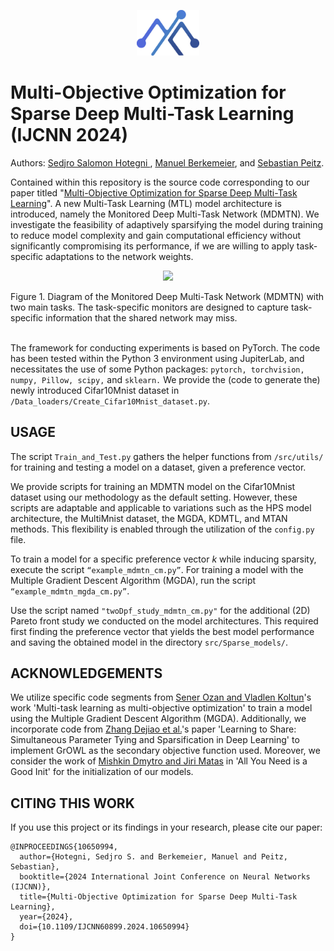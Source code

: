 <p align="center">
  <img src="Images/MDMTN_rem.png" style="width: 20%; height: auto;">
</p>

# Multi-Objective Optimization for Sparse Deep Multi-Task Learning (IJCNN 2024)

Authors: [Sedjro Salomon Hotegni
](https://github.com/salomonhotegni), [Manuel Berkemeier](https://github.com/manuelbb-upb), and [Sebastian Peitz](https://github.com/SebastianPeitz).

Contained within this repository is the source code corresponding to our paper titled "[Multi-Objective Optimization for Sparse Deep Multi-Task Learning](https://ieeexplore.ieee.org/document/10650994)". A new Multi-Task Learning (MTL) model architecture is introduced, namely the Monitored Deep Multi-Task Network (MDMTN). We investigate the feasibility of adaptively sparsifying the model during training to reduce model
complexity and gain computational efficiency without significantly compromising its performance, if we are willing to apply task-specific adaptations to the network weights.

<!--
<div style="text-align:center;">
    <img src="/Images/MDMTN_diag_new.jpg" alt="Monitored Deep Multi-Task Network" width="550" height="300">
</div>
-->
<!--
<figure class="image" style="text-align:center;">
  <img src="/Images/MDMTN_diag_new.jpg">
  <figcaption>Figure 1. Diagram of the Monitored Deep Multi-Task Network (MDMTN) with two main tasks. The task-specific monitors are designed to capture task-specific information that the shared network may miss.</figcaption>
</figure> 
-->
<p align="center">
  <img src="Images/MDMTN_diag_new.jpg" style="width: 40%; height: auto;">
    <figcaption>Figure 1. Diagram of the Monitored Deep Multi-Task Network (MDMTN) with two main tasks. The task-specific monitors are designed to capture task-specific information that the shared network may miss.</figcaption>
</p>



<br />The framework for conducting experiments is based on PyTorch. The code has been tested within the Python 3 environment using JupiterLab, and necessitates the use of some Python packages: ```pytorch, torchvision, numpy, Pillow, scipy,```
and ```sklearn.``` 
We provide the (code to generate the) newly introduced Cifar10Mnist dataset in ```/Data_loaders/Create_Cifar10Mnist_dataset.py```.

## USAGE

The script ```Train_and_Test.py```
gathers the helper functions from ```/src/utils/``` for training and testing a model on a dataset, given a preference vector.

We provide scripts for training an MDMTN model on the Cifar10Mnist dataset using our methodology as the default setting. However, these scripts are adaptable and applicable to variations such as the HPS model architecture, the MultiMnist dataset, the MGDA, KDMTL, and MTAN methods. This flexibility is enabled through the utilization of the ```config.py``` file.

To train a model for a specific preference vector $k$ while inducing sparsity, execute the script ```“example_mdmtn_cm.py”```. 
For training a model with the Multiple Gradient Descent Algorithm (MGDA), run the script ```“example_mdmtn_mgda_cm.py”```.

Use the script named ```"twoDpf_study_mdmtn_cm.py"``` for the additional (2D) Pareto front study we conducted on the model architectures. This required first finding the preference vector that yields the best model performance and saving the obtained model in the directory `src/Sparse_models/`.

## ACKNOWLEDGEMENTS

We utilize specific code segments from [Sener Ozan and Vladlen Koltun](https://github.com/isl-org/MultiObjectiveOptimization)'s work 'Multi-task learning as multi-objective optimization' to train a model using the Multiple Gradient Descent Algorithm (MGDA). Additionally, we incorporate code from [Zhang Dejiao et al.](https://github.com/Dejiao2018/GrOWL)'s paper 'Learning to Share: Simultaneous Parameter Tying and Sparsification in Deep Learning' to implement GrOWL as the secondary objective function used. Moreover, we consider the work of [Mishkin Dmytro and Jiri Matas](https://github.com/shunk031/LSUV.pytorch) in 'All You Need is a Good Init' for the initialization of our models.

<!--
## CONTACT
For any question, you can contact sedjro.salomon.hotegni@uni-paderborn.de.
-->
## CITING THIS WORK

If you use this project or its findings in your research, please cite our paper:

```
@INPROCEEDINGS{10650994,
  author={Hotegni, Sedjro S. and Berkemeier, Manuel and Peitz, Sebastian},
  booktitle={2024 International Joint Conference on Neural Networks (IJCNN)}, 
  title={Multi-Objective Optimization for Sparse Deep Multi-Task Learning}, 
  year={2024},
  doi={10.1109/IJCNN60899.2024.10650994}
}

```
